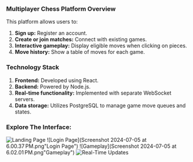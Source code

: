 ### Multiplayer Chess Platform Overview

This platform allows users to:

1. **Sign up:** Register an account.
2. **Create or join matches:** Connect with existing games.
3. **Interactive gameplay:** Display eligible moves when clicking on pieces.
4. **Move history:** Show a table of moves for each game.

### Technology Stack

1. **Frontend:** Developed using React.
2. **Backend:** Powered by Node.js.
3. **Real-time functionality:** Implemented with separate WebSocket servers.
4. **Data storage:** Utilizes PostgreSQL to manage game move queues and states.

### Explore The Interface:

![Landing Page](<Screenshot 2024-07-05 at 6.00.18 PM.png>"Landing Page")
![Login Page](Screenshot 2024-07-05 at 6.00.37 PM.png"Login Page")
![Gameplay](Screenshot 2024-07-05 at 6.02.01 PM.png"Gameplay")
![Real-Time Updates](<Screenshot 2024-07-05 at 7.06.48 PM.png>"Real-Time Updates")
